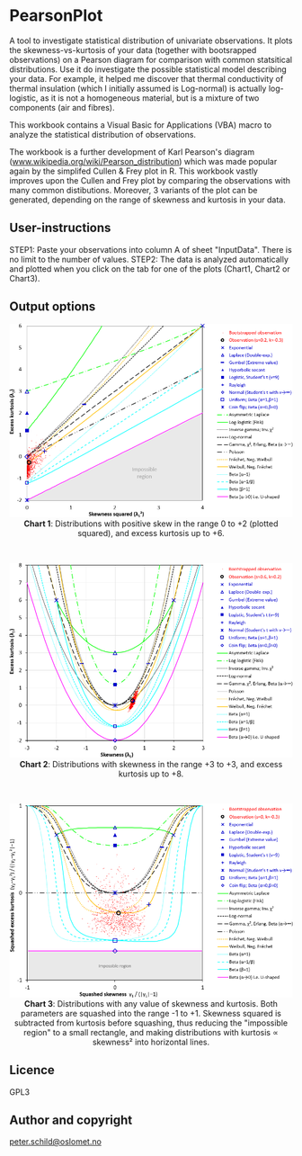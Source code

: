 # PearsonPlot
A tool to investigate statistical distribution of univariate observations. It plots the skewness-vs-kurtosis of your data (together with bootsrapped observations) on a Pearson diagram for comparison with common statsitical distributions. Use it do investigate the possible statistical model describing your data. For example, it helped me discover that thermal conductivity of thermal insulation (which I initially assumed is Log-normal) is actually log-logistic, as it is not a homogeneous material, but is a mixture of two components (air and fibres).

This workbook contains a Visual Basic for Applications (VBA) macro to analyze the statistical distribution of observations.

The workbook is a further development of Karl Pearson's diagram (www.wikipedia.org/wiki/Pearson_distribution) which was made popular again by the simplifed Cullen & Frey plot in R. This workbook vastly improves upon the Cullen and Frey plot by comparing the observations with many common distibutions. Moreover, 3 variants of the plot can be generated, depending on the range of skewness and kurtosis in your data.

## User-instructions
STEP1: Paste your observations into column A of sheet "InputData". There is no limit to the number of values.
STEP2: The data is analyzed automatically and plotted when you click on the tab for one of the plots (Chart1, Chart2 or Chart3).

## Output options
<p align="center"><img src="images/Chart1.png" alt="Chart 1"/><br/>
<b>Chart 1</b>: Distributions with positive skew in the range 0 to +2 (plotted squared), and excess kurtosis up to +6.</p>
<br/>
<p align="center"><img src="images/Chart2.png" alt="Chart 2"/><br/>
<b>Chart 2</b>: Distributions with skewness in the range +3 to +3, and excess kurtosis up to +8.</p>
<br/>
<p align="center"><img src="images/Chart3.png" alt="Chart 3"/><br/>
<b>Chart 3</b>: Distributions with any value of skewness and kurtosis. Both parameters are squashed into the range -1 to +1. Skewness squared is subtracted from kurtosis before squashing, thus reducing the "impossible region" to a small rectangle, and making  distributions with kurtosis &Proportional; skewness² into horizontal lines.</p>

## Licence
GPL3

## Author and copyright
peter.schild@oslomet.no 
